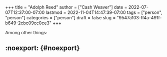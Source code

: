+++
title = "Adolph Reed"
author = ["Cash Weaver"]
date = 2022-07-07T12:37:00-07:00
lastmod = 2022-11-04T14:47:39-07:00
tags = ["person", "person"]
categories = ["person"]
draft = false
slug = "9547a103-ff4a-491f-b649-2cbc09cc0ce3"
+++

Among other things:


## :noexport: {#noexport}
